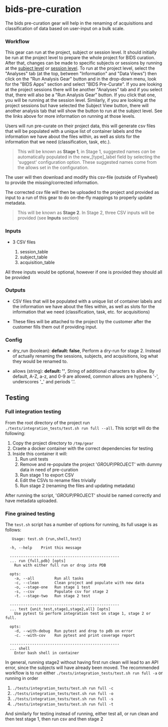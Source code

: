 # bids-pre-curation
The bids pre-curation gear will help in the renaming of acquisitions and classification
of data based on user-input on a bulk scale.

### Workflow

This gear can run at the project, subject or session level.
It should initially be run at the project level to prepare the whole project for BIDS curation.  After that, changes can be made to specific subjects or sessions by running at the 
[subject level](https://docs.flywheel.io/hc/en-us/articles/360038261213-Run-an-analysis-gear-on-a-subject) or
[session level](https://docs.flywheel.io/hc/en-us/articles/360015505453-Analysis-Gears).
To run at the project level, select the "Analyses" tab (at the top, between "Information" and "Data Views") then click on the "Run Analysis Gear" button and in the drop-down menu, look for the "BIDS Apps" section and select "BIDS Pre-Curate".  If you are looking at the project sessions there will be another "Analyses" tab and if you select that, there will also be a "Run Analysis Gear" button.  If you click that one, you will be running at the session level.  Similarly, if you are looking at the project sessions but have selected the Subject View button, there will another analysis tab that will show the button to run at the subject level.  See the links above for more information on running at those levels.

Users will run pre-curate on their project data, this will generate csv files that will be populated with a unique list of container labels and the information we have about the files within, as well as slots for the information that we need (classification, task, etc.). 

> This will be known as __Stage 1__, in Stage 1, suggested names _can_ be  automatically populated in the new_[type]_label field by selecting the 'suggest' configuration option.  These suggested names come from the allows set in the configuration.

The user will then download and modify this csv-file (outside of Flywheel) to provide the missing/corrected information.

The corrected csv file will then be uploaded to the project and provided as input to a run of this gear to do on-the-fly mappings to properly update metadata. 

> This will be known as __Stage 2__.  In Stage 2, three CSV inputs will be provided (see __Inputs__ section)

### Inputs
* 3 CSV files

    1. session_table
    2. subject_table
    3. acquisition_table

All three inputs would be optional, however if one is provided they should all be provided

### Outputs
* CSV files that will be populated with a unique list of container labels and the information we have about the files within, as well as slots for the information that we need (classification, task, etc. for acquisitions)

* These files will be attached to the project by the customer after the customer fills them out if providing input.

### Config
* dry_run (boolean): __default: false__, Perform a dry-run for stage 2.  Instead of actually renaming the sessions, subjects, and acquisitions, log what they would be renamed to.

* allows (string): __default: ''__, String of additional characters to allow.  By default, A-Z, a-z, and 0-9 are allowed, common allows are hyphens '-', underscores '_' and periods '.'. 

## Testing
### Full integration testing

From the root directory of the project run `./tests/integration_tests/test.sh run full --all`.  This script will do the following:
1. Copy the project directory to `/tmp/gear`
2. Craete a docker container with the correct dependencies for testing
3. Inside this container it will:
    1. Run unit tests
    2. Remove and re-populate the project '$GROUP/$PROJECT' with dummy data in need of pre-curation
    3. Run stage 1 to export CSV
    4. Edit the CSVs to rename files trivially
    5. Run stage 2 (renaming the files and updating metadata) 

After running the script, '$GROUP/$PROJECT' should be named correctly and have metadata uploaded.

### Fine grained testing
The `test.sh` script has a number of options for running, its full usage is as follows:
```
   Usage: test.sh {run,shell,test}

  -h, --help    Print this message

  -------------------------------------------------
  ... run {full,pdb} [opts]
    Run with either full run or drop into PDB

  opts:
    -a, --all         Run all tasks
    -c, --clean       Clean project and populate with new data
    -o, --stage-one   Run stage 1 test
    -s, --csv         Populate csv for stage 2
    -t. --stage-two   Run stage 2 test

  -------------------------------------------------
  ... test {unit_test,stage1,stage2,all} [opts]
    Use pytest to perform integration test on stage 1, stage 2 or full.

  opts:
    -d, --with-debug  Run pytest and drop to pdb on error
    -c. --with-cov    Run pytest and print coverage report

  -------------------------------------------------
  ... shell
    Enter bash shell in container
```

In general, running stage2 without having first run clean will lead to an API error, since the subjects will have already
been moved.  The recommended workflow is to run either `./tests/integration_tests/test.sh run full -a` or running in order
1. `./tests/integration_tests/test.sh run full -c`
2. `./tests/integration_tests/test.sh run full -o`
3. `./tests/integration_tests/test.sh run full -s`
4. `./tests/integration_tests/test.sh run full -t`

And similarly for testing instead of running, either test all, or run clean and then test stage 1, then run csv and then stage 2
